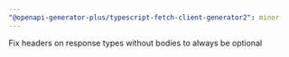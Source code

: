 ```yaml
---
"@openapi-generator-plus/typescript-fetch-client-generator2": minor
---
```


Fix headers on response types without bodies to always be optional
